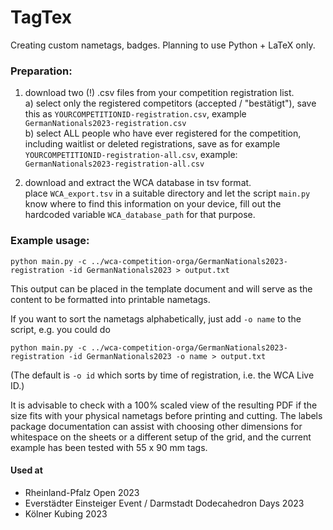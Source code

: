 # TagTex
Creating custom nametags, badges. Planning to use Python + LaTeX only.

### Preparation:
1. download two (!) .csv files from your competition registration list.  
  a) select only the registered competitors (accepted / "bestätigt"), save this as `YOURCOMPETITIONID-registration.csv`, example `GermanNationals2023-registration.csv`  
  b) select ALL people who have ever registered for the competition, including waitlist or deleted registrations, save as for example `YOURCOMPETITIONID-registration-all.csv`, example: `GermanNationals2023-registration-all.csv`

2. download and extract the WCA database in tsv format.  
  place `WCA_export.tsv` in a suitable directory and let the script `main.py` know where to find this information on your device, fill out the hardcoded variable `WCA_database_path` for that purpose.

### Example usage:
```shell
python main.py -c ../wca-competition-orga/GermanNationals2023-registration -id GermanNationals2023 > output.txt
```
This output can be placed in the template document and will serve as the content to be formatted into printable nametags.

If you want to sort the nametags alphabetically, just add `-o name` to the script, e.g. you could do
```shell
python main.py -c ../wca-competition-orga/GermanNationals2023-registration -id GermanNationals2023 -o name > output.txt
```
(The default is `-o id` which sorts by time of registration, i.e. the WCA Live ID.)

It is advisable to check with a 100% scaled view of the resulting PDF if the size fits with your physical nametags before printing and cutting. The labels package documentation can assist with choosing other dimensions for whitespace on the sheets or a different setup of the grid, and the current example has been tested with 55 x 90 mm tags.

#### Used at
- Rheinland-Pfalz Open 2023
- Everstädter Einsteiger Event / Darmstadt Dodecahedron Days 2023
- Kölner Kubing 2023